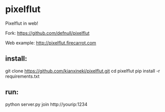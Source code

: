 # pixelflut
Pixelflut in web!

Fork: https://github.com/defnull/pixelflut

Web example: http://pixelflut.firecarrot.com

## install:
git clone https://github.com/kianxineki/pixelflut.git
cd pixelflut
pip install -r requirements.txt


## run:
python server.py
join http://yourip:1234
